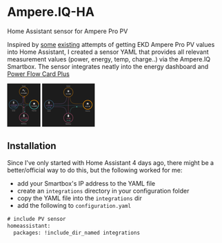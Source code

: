 # Ampere.IQ-HA
Home Assistant sensor for Ampere Pro PV

Inspired by [some](https://community.home-assistant.io/t/energy-concepts-germany-solar-storage-ampere-storage-pro/693609) [existing](https://community.home-assistant.io/t/integration-of-ampere-iq-inverter-battery-and-kiwigrid-energy-manager/684978/8) attempts of getting EKD Ampere Pro PV values into Home Assistant, I created a sensor YAML that provides all relevant measurement values (power, energy, temp, charge..) via the Ampere.IQ Smartbox. The sensor integrates neatly into the energy dashboard and [Power Flow Card Plus](https://community.home-assistant.io/t/power-flow-card-plus/552326)

[<img src="energy_th.png">](<img src="energy.png">)
[<img src="power_th.png">](<img src="power.png">)

## Installation

Since I've only started with Home Assistant 4 days ago, there might be a better/official way to do this, but the following worked for me:

  - add your Smartbox's IP address to the YAML file
  - create an `integrations` directory in your configuration folder
  - copy the YAML file into the `integrations` dir
  - add the following to `configuration.yaml`
```
# include PV sensor
homeassistant:
  packages: !include_dir_named integrations
```
